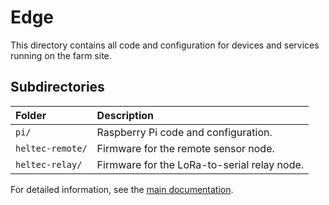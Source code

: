 # Edge

This directory contains all code and configuration for devices and services running on the farm site.

## Subdirectories

| Folder           | Description                                |
| :--------------- | :----------------------------------------- |
| `pi/`            | Raspberry Pi code and configuration.       |
| `heltec-remote/` | Firmware for the remote sensor node.       |
| `heltec-relay/`  | Firmware for the LoRa-to-serial relay node.|

For detailed information, see the [main documentation](https://github.com/ryanjyoder/farm/blob/main/docs/README.md).
